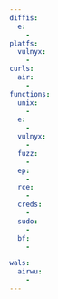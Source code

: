```yaml
---
diffis:
  e:
    -
platfs:
  vulnyx:
    -
curls:
  air:
    -
functions:
  unix:
    -
  e:
    -
  vulnyx:
    -
  fuzz:
    -
  ep:
    -
  rce:
    -
  creds:
    -
  sudo:
    -
  bf:
    -

wals:
  airwu:
    -
---
```

